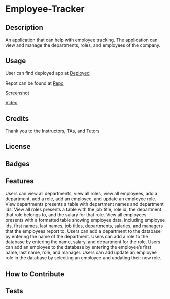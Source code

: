 # Employee-Tracker

## Description

An application that can help with employee tracking. The application can view and manage the departments, roles, and employees of the company.

## Usage

User can find deployed app at [Deployed](https://jamesdartmouth.github.io/Employee-Tracker/)

Repot can be found at [Repo](https://github.com/JamesDartmouth/Employee-Tracker)


[Screenshot](./assets/Employee%20Tracker%20Screenshot.png)

[Video](./assets/Employee%20Tracker%20VIdeo.webm)


## Credits

Thank you to the Instructors, TAs, and Tutors


## License

## Badges

## Features

Users can view all departments, view all roles, view all employees, add a department, add a role, add an employee, and update an employee role.
View departments presents a table with department names and department ids.
View all roles presents a table with the job title, role id, the department that role belongs to, and the salary for that role.
View all employees presents with a formatted table showing employee data, including employee ids, first names, last names, job titles, departments, salaries, and managers that the employees report to.
Users can add a department to the database by entering the name of the department.
Users can add a role to the database by entering the name, salary, and department for the role.
Users can add an employee to the database by entering the employee’s first name, last name, role, and manager.
Users can add update an employee role in the database by selecting an employee and updating their new role.

## How to Contribute


## Tests
